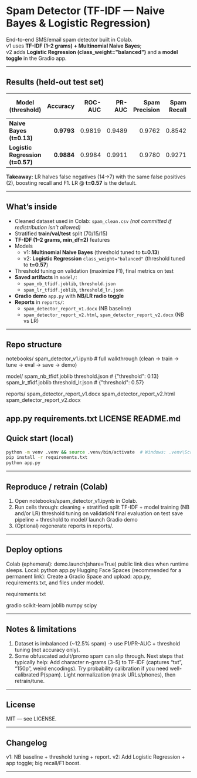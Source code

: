 # Spam Detector (TF-IDF — Naive Bayes & Logistic Regression)

End-to-end SMS/email spam detector built in Colab.  
v1 uses **TF-IDF (1–2 grams) + Multinomial Naive Bayes**;  
v2 adds **Logistic Regression (class_weight="balanced")** and a **model toggle** in the Gradio app.

---

## Results (held-out test set)

| Model (threshold) | Accuracy | ROC-AUC | PR-AUC | Spam Precision | Spam Recall | Spam F1 | Confusion (rows = actual) |
|---|---:|---:|---:|---:|---:|---:|---|
| **Naive Bayes (t=0.13)** | **0.9793** | 0.9819 | 0.9489 | 0.9762 | 0.8542 | 0.9111 | [[676, 2], [14, 82]] |
| **Logistic Regression (t=0.57)** | **0.9884** | 0.9984 | 0.9911 | 0.9780 | 0.9271 | 0.9519 | [[676, 2], [7, 89]] |

**Takeaway:** LR halves false negatives (14→7) with the same false positives (2), boosting recall and F1. LR @ **t=0.57** is the default.

---

## What’s inside

- Cleaned dataset used in Colab: `spam_clean.csv` *(not committed if redistribution isn’t allowed)*  
- Stratified **train/val/test** split (70/15/15)
- **TF-IDF (1–2 grams, min_df=2)** features
- Models  
  - v1: **Multinomial Naive Bayes** (threshold tuned to **t=0.13**)  
  - v2: **Logistic Regression** `class_weight="balanced"` (threshold tuned to **t=0.57**)
- Threshold tuning on validation (maximize F1), final metrics on test
- **Saved artifacts** in `model/`:
  - `spam_nb_tfidf.joblib`, `threshold.json`
  - `spam_lr_tfidf.joblib`, `threshold_lr.json`
- **Gradio demo** `app.py` with **NB/LR radio toggle**
- **Reports** in `reports/`:
  - `spam_detector_report_v1.docx` (NB baseline)
  - `spam_detector_report_v2.html`, `spam_detector_report_v2.docx` (NB vs LR)

---

## Repo structure

notebooks/
spam_detector_v1.ipynb # full walkthrough (clean → train → tune → eval → save → demo)

model/
spam_nb_tfidf.joblib
threshold.json # {"threshold": 0.13}
spam_lr_tfidf.joblib
threshold_lr.json # {"threshold": 0.57}

reports/
spam_detector_report_v1.docx
spam_detector_report_v2.html
spam_detector_report_v2.docx

app.py
requirements.txt
LICENSE
README.md
---

## Quick start (local)

```bash
python -m venv .venv && source .venv/bin/activate  # Windows: .venv\Scripts\activate
pip install -r requirements.txt
python app.py
```
---

## Reproduce / retrain (Colab)

1. Open notebooks/spam_detector_v1.ipynb in Colab.
2. Run cells through:
      cleaning + stratified split
      TF-IDF + model training (NB and/or LR)
      threshold tuning on validatioN
      final evaluation on test
      save pipeline + threshold to model/
      launch Gradio demo
3. (Optional) regenerate reports in reports/.

---

## Deploy options

Colab (ephemeral): demo.launch(share=True)
public link dies when runtime sleeps.
Local: python app.py
Hugging Face Spaces (recommended for a permanent link):
Create a Gradio Space and upload: app.py, requirements.txt, and files under model/.

requirements.txt

gradio
scikit-learn
joblib
numpy
scipy

---

## Notes & limitations

1. Dataset is imbalanced (~12.5% spam) → use F1/PR-AUC + threshold tuning (not accuracy only).
2. Some obfuscated adult/promo spam can slip through. Next steps that typically help:
      Add character n-grams (3–5) to TF-IDF (captures “txt”, “150p”, weird encodings).
      Try probability calibration if you need well-calibrated P(spam).
      Light normalization (mask URLs/phones), then retrain/tune.

---

## License

MIT — see LICENSE.

---

## Changelog

v1: NB baseline + threshold tuning + report.
v2: Add Logistic Regression + app toggle; big recall/F1 boost.

---





